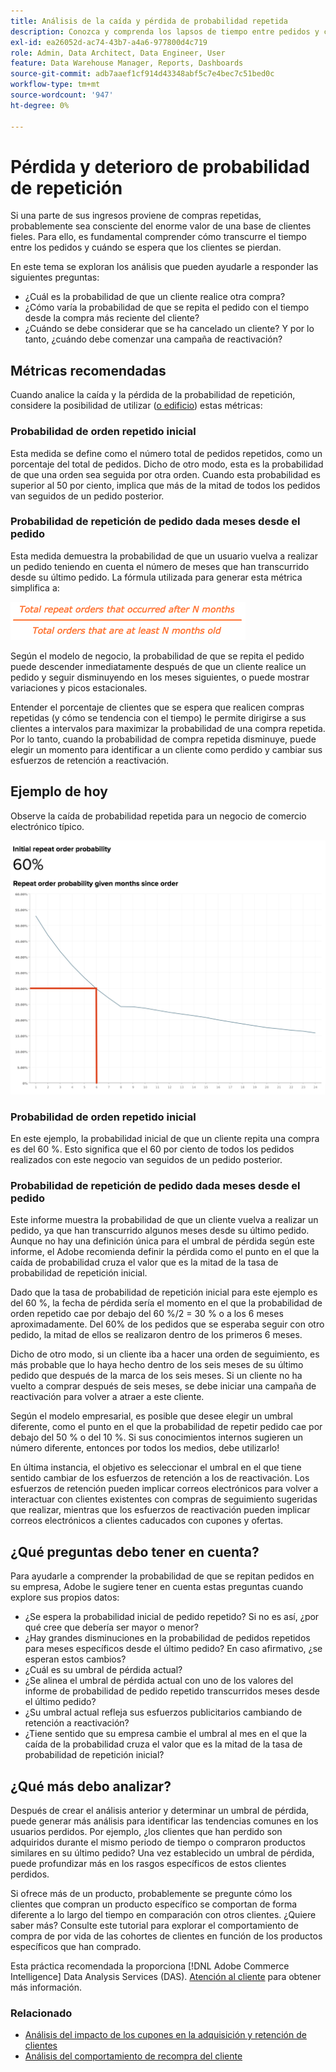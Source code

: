 ```yaml
---
title: Análisis de la caída y pérdida de probabilidad repetida
description: Conozca y comprenda los lapsos de tiempo entre pedidos y cuándo se espera que los clientes pierdan.
exl-id: ea26052d-ac74-43b7-a4a6-977800d4c719
role: Admin, Data Architect, Data Engineer, User
feature: Data Warehouse Manager, Reports, Dashboards
source-git-commit: adb7aaef1cf914d43348abf5c7e4bec7c51bed0c
workflow-type: tm+mt
source-wordcount: '947'
ht-degree: 0%

---
```


# Pérdida y deterioro de probabilidad de repetición

Si una parte de sus ingresos proviene de compras repetidas, probablemente sea consciente del enorme valor de una base de clientes fieles. Para ello, es fundamental comprender cómo transcurre el tiempo entre los pedidos y cuándo se espera que los clientes se pierdan.

En este tema se exploran los análisis que pueden ayudarle a responder las siguientes preguntas:

* ¿Cuál es la probabilidad de que un cliente realice otra compra?
* ¿Cómo varía la probabilidad de que se repita el pedido con el tiempo desde la compra más reciente del cliente?
* ¿Cuándo se debe considerar que se ha cancelado un cliente? Y por lo tanto, ¿cuándo debe comenzar una campaña de reactivación?

## Métricas recomendadas

Cuando analice la caída y la pérdida de la probabilidad de repetición, considere la posibilidad de utilizar ([o edificio](../../data-user/reports/ess-manage-data-metrics.md)) estas métricas:

### Probabilidad de orden repetido inicial

Esta medida se define como el número total de pedidos repetidos, como un porcentaje del total de pedidos. Dicho de otro modo, esta es la probabilidad de que una orden sea seguida por otra orden. Cuando esta probabilidad es superior al 50 por ciento, implica que más de la mitad de todos los pedidos van seguidos de un pedido posterior.

### Probabilidad de repetición de pedido dada meses desde el pedido

Esta medida demuestra la probabilidad de que un usuario vuelva a realizar un pedido teniendo en cuenta el número de meses que han transcurrido desde su último pedido. La fórmula utilizada para generar esta métrica simplifica a:

![Fórmula de probabilidad de repetición](../../assets/Repeat_probability_formula.png)

Según el modelo de negocio, la probabilidad de que se repita el pedido puede descender inmediatamente después de que un cliente realice un pedido y seguir disminuyendo en los meses siguientes, o puede mostrar variaciones y picos estacionales.

Entender el porcentaje de clientes que se espera que realicen compras repetidas (y cómo se tendencia con el tiempo) le permite dirigirse a sus clientes a intervalos para maximizar la probabilidad de una compra repetida. Por lo tanto, cuando la probabilidad de compra repetida disminuye, puede elegir un momento para identificar a un cliente como perdido y cambiar sus esfuerzos de retención a reactivación.

## Ejemplo de hoy

Observe la caída de probabilidad repetida para un negocio de comercio electrónico típico.

![Probabilidad de orden repetido inicial probabilidad de orden repetido dada meses desde el orden.](../../assets/Order_probability_reports.png)

### Probabilidad de orden repetido inicial

En este ejemplo, la probabilidad inicial de que un cliente repita una compra es del 60 %. Esto significa que el 60 por ciento de todos los pedidos realizados con este negocio van seguidos de un pedido posterior.

### Probabilidad de repetición de pedido dada meses desde el pedido

Este informe muestra la probabilidad de que un cliente vuelva a realizar un pedido, ya que han transcurrido algunos meses desde su último pedido. Aunque no hay una definición única para el umbral de pérdida según este informe, el Adobe recomienda definir la pérdida como el punto en el que la caída de probabilidad cruza el valor que es la mitad de la tasa de probabilidad de repetición inicial.

Dado que la tasa de probabilidad de repetición inicial para este ejemplo es del 60 %, la fecha de pérdida sería el momento en el que la probabilidad de orden repetido cae por debajo del 60 %/2 = 30 % o a los 6 meses aproximadamente. Del 60% de los pedidos que se esperaba seguir con otro pedido, la mitad de ellos se realizaron dentro de los primeros 6 meses.

Dicho de otro modo, si un cliente iba a hacer una orden de seguimiento, es más probable que lo haya hecho dentro de los seis meses de su último pedido que después de la marca de los seis meses. Si un cliente no ha vuelto a comprar después de seis meses, se debe iniciar una campaña de reactivación para volver a atraer a este cliente.

Según el modelo empresarial, es posible que desee elegir un umbral diferente, como el punto en el que la probabilidad de repetir pedido cae por debajo del 50 % o del 10 %. Si sus conocimientos internos sugieren un número diferente, entonces por todos los medios, debe utilizarlo!

En última instancia, el objetivo es seleccionar el umbral en el que tiene sentido cambiar de los esfuerzos de retención a los de reactivación. Los esfuerzos de retención pueden implicar correos electrónicos para volver a interactuar con clientes existentes con compras de seguimiento sugeridas que realizar, mientras que los esfuerzos de reactivación pueden implicar correos electrónicos a clientes caducados con cupones y ofertas.

## ¿Qué preguntas debo tener en cuenta?

Para ayudarle a comprender la probabilidad de que se repitan pedidos en su empresa, Adobe le sugiere tener en cuenta estas preguntas cuando explore sus propios datos:

* ¿Se espera la probabilidad inicial de pedido repetido? Si no es así, ¿por qué cree que debería ser mayor o menor?
* ¿Hay grandes disminuciones en la probabilidad de pedidos repetidos para meses específicos desde el último pedido? En caso afirmativo, ¿se esperan estos cambios?
* ¿Cuál es su umbral de pérdida actual?
* ¿Se alinea el umbral de pérdida actual con uno de los valores del informe de probabilidad de pedido repetido transcurridos meses desde el último pedido?
* ¿Su umbral actual refleja sus esfuerzos publicitarios cambiando de retención a reactivación?
* ¿Tiene sentido que su empresa cambie el umbral al mes en el que la caída de la probabilidad cruza el valor que es la mitad de la tasa de probabilidad de repetición inicial?

## ¿Qué más debo analizar?

Después de crear el análisis anterior y determinar un umbral de pérdida, puede generar más análisis para identificar las tendencias comunes en los usuarios perdidos. Por ejemplo, ¿los clientes que han perdido son adquiridos durante el mismo periodo de tiempo o compraron productos similares en su último pedido? Una vez establecido un umbral de pérdida, puede profundizar más en los rasgos específicos de estos clientes perdidos.

Si ofrece más de un producto, probablemente se pregunte cómo los clientes que compran un producto específico se comportan de forma diferente a lo largo del tiempo en comparación con otros clientes. ¿Quiere saber más? Consulte este tutorial para explorar el comportamiento de compra de por vida de las cohortes de clientes en función de los productos específicos que han comprado.

Esta práctica recomendada la proporciona [!DNL Adobe Commerce Intelligence] Data Analysis Services (DAS). [Atención al cliente](https://experienceleague.adobe.com/docs/commerce-knowledge-base/kb/troubleshooting/miscellaneous/mbi-service-policies.html) para obtener más información.

### Relacionado

* [Análisis del impacto de los cupones en la adquisición y retención de clientes](../analysis/coupon-impact.md)
* [Análisis del comportamiento de recompra del cliente](../analysis/repurchase-behavior.md)
